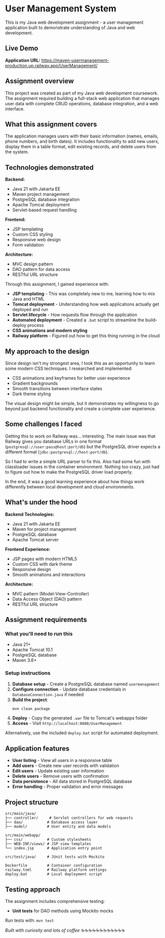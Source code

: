 # User Management System

This is my Java web development assignment - a user management application built to demonstrate understanding of Java and web development.

## Live Demo

**Application URL:** https://maven-usermanagement-production.up.railway.app/UserManagement/

## Assignment overview

This project was created as part of my Java web development coursework. The assignment required building a full-stack web application that manages user data with complete CRUD operations, database integration, and a web interface.

## What this assignment covers

The application manages users with their basic information (names, emails, phone numbers, and birth dates). It includes functionality to add new users, display them in a table format, edit existing records, and delete users from the system.

## Technologies demonstrated

**Backend:**

-   Java 21 with Jakarta EE
-   Maven project management
-   PostgreSQL database integration
-   Apache Tomcat deployment
-   Servlet-based request handling

**Frontend:**

-   JSP templating
-   Custom CSS styling
-   Responsive web design
-   Form validation

**Architecture:**

-   MVC design pattern
-   DAO pattern for data access
-   RESTful URL structure

Through this assignment, I gained experience with:

-   **JSP templating** - This was completely new to me, learning how to mix Java and HTML
-   **Tomcat deployment** - Understanding how web applications actually get deployed and run
-   **Servlet lifecycle** - How requests flow through the application
-   **Automated deployment** - Created a `.bat` script to streamline the build-deploy process
-   **CSS animations and modern styling**
-   **Railway platform** - Figured out how to get this thing running in the cloud

## My approach to the design

Since design isn't my strongest area, I took this as an opportunity to learn some modern CSS techniques. I researched and implemented:

-   CSS animations and keyframes for better user experience
-   Gradient backgrounds
-   Smooth transitions between interface states
-   Dark theme styling

The visual design might be simple, but it demonstrates my willingness to go beyond just backend functionality and create a complete user experience.

## Some challenges I faced

Getting this to work on Railway was... interesting. The main issue was that Railway gives you database URLs in one format (`postgresql://user:pass@host:port/db`) but the PostgreSQL driver expects a different format (`jdbc:postgresql://host:port/db`).

So I had to write a simple URL parser to fix this. Also had some fun with classloader issues in the container environment. Nothing too crazy, just had to figure out how to make the PostgreSQL driver load properly.

In the end, it was a good learning experience about how things work differently between local development and cloud environments.

## What's under the hood

**Backend Technologies:**

-   Java 21 with Jakarta EE
-   Maven for project management
-   PostgreSQL database
-   Apache Tomcat server

**Frontend Experience:**

-   JSP pages with modern HTML5
-   Custom CSS with dark theme
-   Responsive design
-   Smooth animations and interactions

**Architecture:**

-   MVC pattern (Model-View-Controller)
-   Data Access Object (DAO) pattern
-   RESTful URL structure

## Assignment requirements

### What you'll need to run this

-   Java 21+
-   Apache Tomcat 10.1
-   PostgreSQL database
-   Maven 3.6+

### Setup instructions

1. **Database setup** - Create a PostgreSQL database named `usermanagement`
2. **Configure connection** - Update database credentials in `DatabaseConnection.java` if needed
3. **Build the project**:
    ```bash
    mvn clean package
    ```
4. **Deploy** - Copy the generated `.war` file to Tomcat's webapps folder
5. **Access** - Visit `http://localhost:8080/UserManagement`

Alternatively, use the included `deploy.bat` script for automated deployment.

## Application features

-   **User listing** - View all users in a responsive table
-   **Add users** - Create new user records with validation
-   **Edit users** - Update existing user information
-   **Delete users** - Remove users with confirmation
-   **Data persistence** - All data stored in PostgreSQL database
-   **Error handling** - Proper validation and error messages

## Project structure

```
src/main/java/
├── controller/     # Servlet controllers for web requests
├── dao/           # Database access layer
├── model/         # User entity and data models

src/main/webapp/
├── css/           # Custom stylesheets
├── WEB-INF/views/ # JSP view templates
└── index.jsp      # Application entry point

src/test/java/     # JUnit tests with Mockito

Dockerfile         # Container configuration
railway.toml       # Railway platform settings
deploy.bat         # Local deployment script
```

## Testing approach

The assignment includes comprehensive testing:

-   **Unit tests** for DAO methods using Mockito mocks

Run tests with: `mvn test`

_Built with curiosity and lots of coffee_ ☕☕☕☕☕☕☕☕☕☕☕☕

